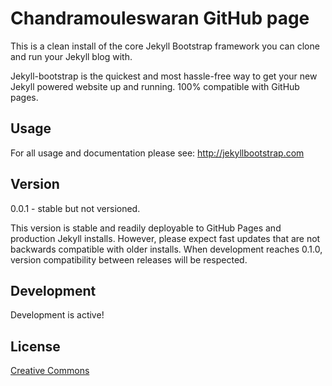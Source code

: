 # Chandramouleswaran GitHub page

This is a clean install of the core Jekyll Bootstrap framework you can clone and run your Jekyll blog with.

Jekyll-bootstrap is the quickest and most hassle-free way to get your new Jekyll powered website up and running.
100% compatible with GitHub pages.

## Usage

For all usage and documentation please see: <http://jekyllbootstrap.com>

## Version

0.0.1 - stable but not versioned.
 
This version is stable and readily deployable to GitHub Pages and production Jekyll installs.
However, please expect fast updates that are not backwards compatible with older installs.
When development reaches 0.1.0, version compatibility between releases will be respected.
 
## Development

Development is active! 

## License

[Creative Commons](http://creativecommons.org/licenses/by-nc-sa/3.0/)
